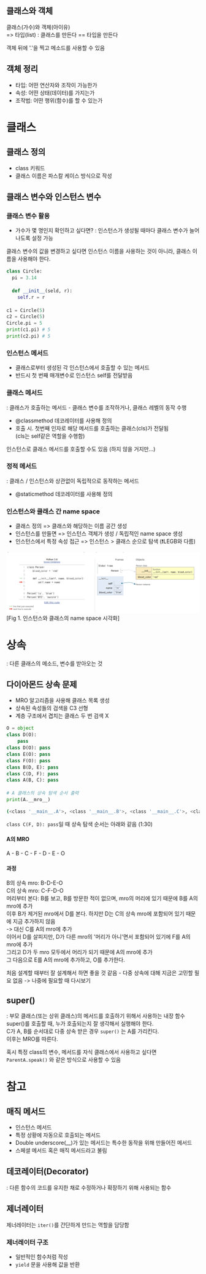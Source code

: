 ## 클래스와 객체

클래스(가수)와 객체(아이유)  
=> 타입(list) : 클래스를 만든다 == 타입을 만든다  

객체 뒤에 '.'을 찍고 메소드를 사용할 수 있음  

## 객체 정리
* 타입: 어떤 연산자와 조작이 가능한가  
* 속성: 어떤 상태(데이터)를 가지는가  
* 조작법: 어떤 행위(함수)를 할 수 있는가  

# 클래스  
## 클래스 정의  
* class 키워드  
* 클래스 이름은 파스칼 케이스 방식으로 작성  

## 클래스 변수와 인스턴스 변수  
### 클래스 변수 활용  
* 가수가 몇 명인지 확인하고 싶다면?
: 인스턴스가 생성될 때마다 클래스 변수가 늘어나도록 설정 가능  

클래스 변수의 값을 변경하고 싶다면 인스턴스 이름을 사용하는 것이 아니라, 클래스 이름을 사용해야 한다.  
```python
class Circle:
  pi = 3.14

  def __init__(seld, r):
    self.r = r

c1 = Circle(5)
c2 = Circle(5)
Circle.pi = 5 
print(c1.pi) # 5
print(c2.pi) # 5
```  

### 인스턴스 메서드  
* 클래스로부터 생성된 각 인스턴스에서 호출할 수 있는 메서드  
* 반드시 첫 번째 매개변수로 인스턴스 self를 전달받음  

### 클래스 메서드  
: 클래스가 호출하는 메서드 - 클래스 변수를 조작하거나, 클래스 레벨의 동작 수행  
* @classmethod 데코레이터를 사용해 정의  
* 호출 시. 첫번째 인자로 해당 메서드를 호출하는 클래스(cls)가 전달됨  
(cls는 self같은 역할을 수행함)  

인스턴스로 클래스 메서드를 호출할 수도 있음 (하지 않을 거지만...)  

### 정적 메서드  
: 클래스 / 인스턴스와 상관없이 독립적으로 동작하는 메서드  
* @staticmethod 데코레이터를 사용해 정의  

### 인스턴스와 클래스 간 name space  
* 클래스 정의 => 클래스와 해당하는 이름 공간 생성  
* 인스턴스를 만들면 => 인스턴스 객체가 생성 / 독립적인 name space 생성  
* 인스턴스에서 특정 속성 접근 => 인스턴스 > 클래스 순으로 탐색 (❗LEGB와 다름)  

![Fig 1. 인스턴스와 클래스 name space](src/image.png)  
[Fig 1. 인스턴스와 클래스의 name space 시각화]  

# 상속  
: 다른 클래스의 메소드, 변수를 받아오는 것  

## 다이아몬드 상속 문제  
* MRO 알고리즘을 사용해 클래스 목록 생성  
* 상속된 속성들의 검색을 C3 선형  
* 계층 구조에서 겹치는 클래스 두 번 검색 X  

```python
O = object
class D(O):
    pass
class D(O): pass
class E(O): pass
class F(O): pass
class B(D, E): pass
class C(D, F): pass
class A(B, C): pass

# A 클래스의 상속 탐색 순서 출력
print(A.__mro__)
```

```bash
(<class '__main__.A'>, <class '__main__.B'>, <class '__main__.C'>, <class '__main__.D'>, <class '__main__.E'>, <class '__main__.F'>, <class 'object'>)
```  

`class C(F, D): pass`일 때 상속 탐색 순서는 아래와 같음 (1:30)  

#### A의 MRO  
A - B - C - F - D - E - O

#### 과정
B의 상속 mro: B-D-E-O  
C의 상속 mro: C-F-D-O  
머리부터 본다: B를 보고, B를 방문한 적이 없으며, mro의 머리에 있기 때문에 B를 A의 mro에 추가  
이후 B가 제거된 mro에서 D를 본다. 하지만 D는 C의 상속 mro에 포함되어 있기 때문에 지금 추가하지 않음  
-> 대신 C를 A의 mro에 추가  
이어서 D를 살피지만, D가 다른 mro의 '머리가 아니'면서 포함되어 있기에 F를 A의 mro에 추가  
그리고 D가 두 mro 모두에서 머리가 되기 때문에 A의 mro에 추가  
그 다음으로 E를 A의 mro에 추가하고, O를 추가한다.  


처음 설계할 때부터 잘 설계해서 하면 좋을 것 같음 - 다중 상속에 대해 지금은 고민할 필요 없음 -> 나중에 필요할 때 다시보기  

## super()  
: 부모 클래스(또는 상위 클래스)의 메서드를 호출하기 위해서 사용하는 내장 함수  
super()를 호출할 때, 누가 호출되는지 잘 생각해서 실행해야 한다.  
C가 A, B를 순서대로 다중 상속 받은 경우 `super()` 는 A를 가리킨다.  
이후는 MRO를 따른다. 

혹시 특정 class의 변수, 메서드를 자식 클래스에서 사용하고 싶다면  
`ParentA.speak()` 와 같은 방식으로 사용할 수 있음  

# 참고  
## 매직 메서드  
* 인스턴스 메서드  
* 특정 상황에 자동으로 호출되는 메서드  
* Double underscore(__)가 있는 메서드는 특수한 동작을 위해 만들어진 메서드  
* 스페셜 메서드 혹은 매직 메서드라고 불림  

## 데코레이터(Decorator)  
: 다른 함수의 코드를 유지한 채로 수정하거나 확장하기 위해 사용되는 함수  

## 제너레이터  
제너레이터는 `iter()`를 간단하게 만드는 역할을 담당함  
### 제너레이터 구조  
* 일반적인 함수처럼 작성  
* `yield` 문을 사용해 값을 반환  
